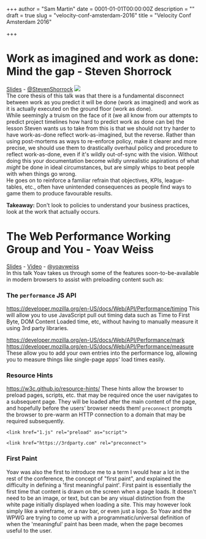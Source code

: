 +++
author = "Sam Martin"
date = 0001-01-01T00:00:00Z
description = ""
draft = true
slug = "velocity-conf-amsterdam-2016"
title = "Velocity Conf Amsterdam 2016"

+++

# Work as imagined and work as done: Mind the gap - Steven Shorrock
[Slides](http://cdn.oreillystatic.com/en/assets/1/event/167/Work%20as%20imagined%20and%20work%20as%20done_%20Mind%20the%20gap%20Presentation.pdf) - [@StevenShorrock](https://twitter.com/StevenShorrock)
![](/images/2016/12/blog---velocity--1.png)  
The core thesis of this talk was that there is a fundamental disconnect between work as you predict it will be done (work as imagined) and work as it is actually executed on the ground floor (work as done).  
While seemingly a truism on the face of it (we all know from our attempts to predict project timelines how hard to predict work as done can be) the lesson Steven wants us to take from this is that we should not try harder to have work-as-done reflect work-as-imagined, but the reverse. Rather than using post-mortems as ways to re-enforce policy, make it clearer and more precise, we should use them to drastically overhaul policy and procedure to reflect work-as-done, even if it's wildly out-of-sync with the vision. Without doing this your documentation become wildly unrealistic aspirations of what *might* be done in ideal circumstances, but are simply whips to beat people with when things go wrong.  
He goes on to reinforce a familiar refrain that objectives, KPIs, league-tables, etc., often have unintended consequences as people find ways to game them to produce favourable results.

**Takeaway:** Don't look to policies to understand your business practices, look at the work that actually occurs. 

# The Web Performance Working Group and You - Yoav Weiss 
[Slides](https://yoavweiss.github.io/webperfwg_keynote_velocity_ams/#1) - [Video](https://www.oreilly.com/ideas/the-web-performance-working-group-and-you) - [@yoavweiss](https://twitter.com/yoavweiss)  
In this talk Yoav takes us through some of the features soon-to-be-available in modern browsers to assist with preloading content such as:
### The `performance` JS API   
https://developer.mozilla.org/en-US/docs/Web/API/Performance/timing
This will allow you to use JavaScript pull out timing data such as Time to First Byte, DOM Content Loaded time, etc, without having to manually measure it using 3rd party libraries.  
 
https://developer.mozilla.org/en-US/docs/Web/API/Performance/mark
https://developer.mozilla.org/en-US/docs/Web/API/Performance/measure
These allow you to add your own entries into the performance log, allowing you to measure things like single-page apps' load times easily.

### Resource Hints
https://w3c.github.io/resource-hints/
These hints allow the browser to preload pages, scripts, etc. that may be required once the user navigates to a subsequent page. They will be loaded after the main content of the page, and hopefully before the users' browser needs them!
`preconnect` prompts the browser to pre-warm an HTTP connection to a domain that may be required subsequently.

``` 
<link href="1.js" rel="preload" as="script">
```
```
<link href="https://3rdparty.com" rel="preconnect">
```

### First Paint
Yoav was also the first to introduce me to a term I would hear a lot in the rest of the conference, the concept of "first paint", and explained the difficulty in defining a 'first meaningful paint'.
First paint is essentially the first time that content is drawn on the screen when a page loads. It doesn't need to be an image, or text, but can be any visual distinction from the white page initially displayed when loading a site.
This may however look simply like a wireframe, or a nav bar, or even just a logo. So Yoav and the WPWG are trying to come up with a programmatic/universal definition of when the 'meaningful' paint has been made, when the page becomes useful to the user.

